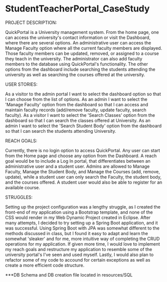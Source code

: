 # StudentTeacherPortal_CaseStudy

PROJECT DESCRIPTION:

QuickPortal is a University management system.  From the home page, one can access the university's contact information or visit the Dashboard, where there are several options.  An administrative user can access the Manage Faculty option where all the current faculty members are displayed.  Those faculty members can be updated, removed, or assigned to a course they teach in the university.  The administrator can also add faculty members to the database using QuickPortal's functionality.  The other options from the dashboard include searching the students attending the university as well as searching the courses offered at the university.

USER STORIES:

As a visitor to the admin portal I want to select the dashboard option so that I can choose from the list of options.
As an admin I want to select the 'Manage Faculty' option from the dashboard so that I can access and maintain faculty records (add/remove faculty, update faculty, search faculty).
As a visitor I want to select the 'Search Classes' option from the dashboard so that I can search the classes offered at University.
As an admin I want to select the 'Search Student Body' option from the dashboard so that I can search the students attending University.

REACH GOALS:

Currently, there is no login option to access QuickPortal.  Any user can start from the Home page and choose any option from the Dashboard.  A reach goal would be to include a Log In portal, that differentiates between an administrative user and a student user.  Admins are allowed to Manage Faculty, Manage the Student Body, and Manage the Courses (add, remove, update), while a student user can only search the Faculty, the student body, and the courses offered.  A student user would also be able to register for an available course.

STRUGGLES:

Setting up the project configuration was a lengthy struggle, as I created the front-end of my application using a Bootstrap template, and none of the CSS would render in my Web Dynamic Project created in Eclipse.  After many attempts, I decided to try setting up a Spring Boot application, and it was successful.  Using Spring Boot with JPA was somewhat different to the methods discussed in class, but I found it easy to adapt and learn the somewhat 'sleaker' and for me, more intuitive way of completing the CRUD operations for my application.  If given more time, I would love to implement my reach goals and restructure my application to resemble some of the university portal's I've seen and used myself.  Lastly, I would also plan to refactor some of my code to accound for certain exceptions as well as create a more efficient code structure.

***DB Schema and DB creation file located in resources/SQL
